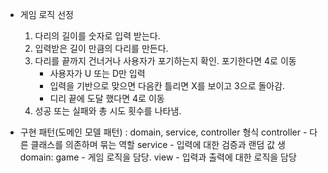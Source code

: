 - 게임 로직 선정
  1. 다리의 길이를 숫자로 입력 받는다.
  2. 입력받은 길이 만큼의 다리를 만든다.
  3. 다리를 끝까지 건너거나 사용자가 포기하는지 확인. 포기한다면 4로 이동
     - 사용자가 U 또는 D만 입력
     - 입력을 기반으로 맞으면 다음칸 틀리면 X를 보이고 3으로 돌아감.
     - 디리 끝에 도달 했다면 4로 이동
  4. 성공 또는 실패와 총 시도 횟수를 나타냄.

- 구현 패턴(도메인 모델 패턴)
  : domain, service, controller 형식
    controller - 다른 클래스를 의존하며 묶는 역할
    service - 입력에 대한 검증과 랜덤 값 생 
    domain:
          game - 게임 로직을 담당.
          view - 입력과 출력에 대한 로직을 담당